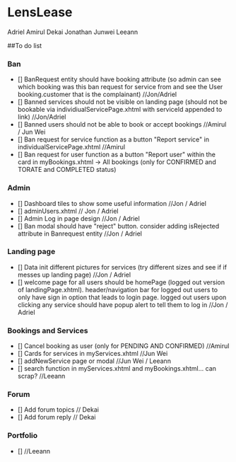 # LensLease

Adriel
Amirul
Dekai
Jonathan
Junwei
Leeann

##To do list
### Ban 
- [] BanRequest entity should have booking attribute (so admin can see which booking was this ban request for service from and see the User booking.customer that is the complainant) //Jon/Adriel
- [] Banned services should not be visible on landing page (should not be bookable via individiualServicePage.xhtml with serviceId appended to link) //Jon/Adriel
- [] Banned users should not be able to book or accept bookings //Amirul / Jun Wei
- [] Ban request for service function as a button "Report service" in individualServicePage.xhtml //Amirul
- [] Ban request for user function as a button "Report user" within the card in myBookings.xhtml -> All bookings (only for CONFIRMED and TORATE and COMPLETED status)

### Admin 
- [] Dashboard tiles to show some useful information //Jon / Adriel
- [] adminUsers.xhtml // Jon / Adriel 
- [] Admin Log in page design //Jon / Adriel
- [] Ban modal should have "reject" button. consider adding isRejected attribute in Banrequest entity //Jon / Adriel

### Landing page
- [] Data init different pictures for services (try different sizes and see if if messes up landing page) //Jon / Adriel
- [] welcome page for all users should be homePage (logged out version of landingPage.xhtml). header/navigation bar for logged out users to only have sign in option that leads to login page. logged out users upon clicking any service should have popup alert to tell them to log in //Jon / Adriel

### Bookings and Services
- [] Cancel booking as user (only for PENDING AND CONFIRMED) //Amirul
- [] Cards for services in myServices.xhtml //Jun Wei 
- [] addNewService page or modal //Jun Wei / Leeann
- [] search function in myServices.xhtml and myBookings.xhtml... can scrap? //Leeann

### Forum 
- [] Add forum topics // Dekai
- [] Add forum reply // Dekai

### Portfolio 
- [] //Leeann
